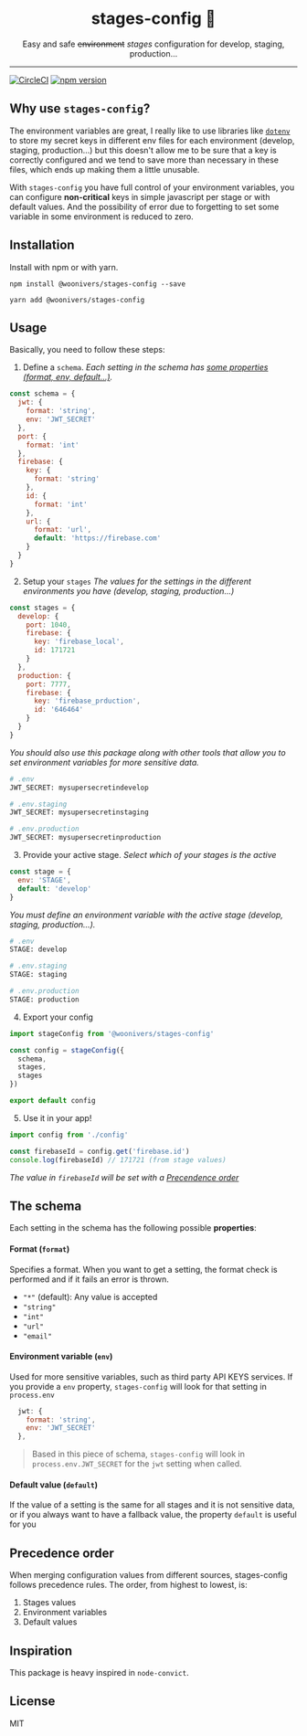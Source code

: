 <div align="center">
  <h1>stages-config 🔑</h1>
</div>

<p align="center">Easy and safe <strike>environment</strike> <i>stages</i> configuration for develop, staging, production...</p>

***

[![CircleCI](https://circleci.com/gh/Woonivers/stages-config.svg?style=shield)](https://circleci.com/gh/Woonivers/stages-config)
[![npm version](https://badge.fury.io/js/%40woonivers%2Fstages-config.svg)](https://badge.fury.io/js/%40woonivers%2Fstages-config)


## Why use `stages-config`?
The environment variables are great, I really like to use libraries like [`dotenv`](https://github.com/motdotla/dotenv) to store my secret keys in different env files for each environment (develop, staging, production...) but this doesn't allow me to be sure that a key is correctly configured and we tend to save more than necessary in these files, which ends up making them a little unusable.

With `stages-config` you have full control of your environment variables, you can configure **non-critical** keys in simple javascript per stage or with default values. And the possibility of error due to forgetting to set some variable in some environment is reduced to zero.

## Installation
Install with npm or with yarn.

```
npm install @woonivers/stages-config --save
```

```
yarn add @woonivers/stages-config
```

## Usage

Basically, you need to follow these steps:

1) Define a `schema`. *Each setting in the schema has [some properties (format, env, default...)](#the-schema).*

```js
const schema = {
  jwt: {
    format: 'string',
    env: 'JWT_SECRET'
  },
  port: {
    format: 'int'
  },
  firebase: {
    key: {
      format: 'string'
    },
    id: {
      format: 'int'
    },
    url: {
      format: 'url',
      default: 'https://firebase.com'
    }
  }
}
```
2) Setup your `stages` *The values for the settings in the different environments you have (develop, staging, production...)*

```js
const stages = {
  develop: {
    port: 1040,
    firebase: {
      key: 'firebase_local',
      id: 171721
    }
  },
  production: {
    port: 7777,
    firebase: {
      key: 'firebase_prduction',
      id: '646464'
    }
  }
}
```


*You should also use this package along with other tools that allow you to set environment variables for more sensitive data.*

```bash
# .env
JWT_SECRET: mysupersecretindevelop

# .env.staging
JWT_SECRET: mysupersecretinstaging

# .env.production
JWT_SECRET: mysupersecretinproduction
```


3) Provide your active stage. *Select which of your stages is the active*

```js
const stage = {
  env: 'STAGE',
  default: 'develop'
}
```

*You must define an environment variable with the active stage (develop, staging, production...).*

```bash
# .env
STAGE: develop

# .env.staging
STAGE: staging

# .env.production
STAGE: production
```

4) Export your config

```js
import stageConfig from '@woonivers/stages-config'

const config = stageConfig({
  schema,
  stages,
  stages
})

export default config
```

5) Use it in your app!

```js
import config from './config'

const firebaseId = config.get('firebase.id')
console.log(firebaseId) // 171721 (from stage values)
```

*The value in `firebaseId` will be set with a [Precendence order](##precedence-order)*

## The schema

Each setting in the schema has the following possible **properties**:

#### Format (`format`)

Specifies a format. When you want to get a setting, the format check is performed and if it fails an error is thrown.

- `"*"` (default): Any value is accepted
- `"string"`
- `"int"`
- `"url"`
- `"email"`

#### Environment variable (`env`)
Used for more sensitive variables, such as third party API KEYS services. If you provide a `env` property, `stages-config` will look for that setting in `process.env`

```js
  jwt: {
    format: 'string',
    env: 'JWT_SECRET'
  },
```
> Based in this piece of schema, `stages-config` will look in `process.env.JWT_SECRET` for the `jwt` setting when called.

#### Default value (`default`)
If the value of a setting is the same for all stages and it is not sensitive data, or if you always want to have a fallback value, the property `default`  is useful for you


## Precedence order

When merging configuration values from different sources, stages-config follows precedence rules. The order, from highest to lowest, is:

1) Stages values
2) Environment variables
3) Default values

## Inspiration

This package is heavy inspired in `node-convict`.

## License

MIT